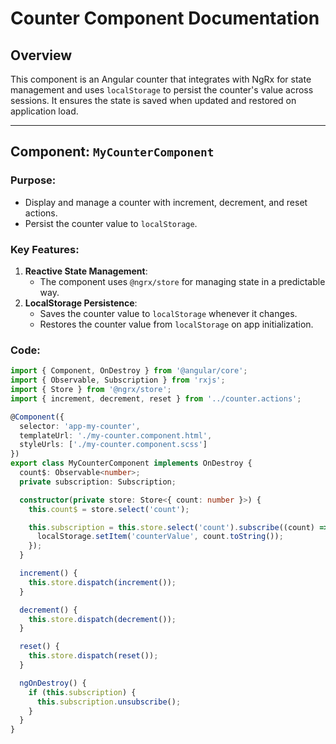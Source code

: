 # Counter Component Documentation

## Overview
This component is an Angular counter that integrates with NgRx for state management and uses `localStorage` to persist the counter's value across sessions. It ensures the state is saved when updated and restored on application load.

---

## Component: `MyCounterComponent`

### Purpose:
- Display and manage a counter with increment, decrement, and reset actions.
- Persist the counter value to `localStorage`.

### Key Features:
1. **Reactive State Management**:
   - The component uses `@ngrx/store` for managing state in a predictable way.
2. **LocalStorage Persistence**:
   - Saves the counter value to `localStorage` whenever it changes.
   - Restores the counter value from `localStorage` on app initialization.

### Code:
```typescript
import { Component, OnDestroy } from '@angular/core';
import { Observable, Subscription } from 'rxjs';
import { Store } from '@ngrx/store';
import { increment, decrement, reset } from '../counter.actions';

@Component({
  selector: 'app-my-counter',
  templateUrl: './my-counter.component.html',
  styleUrls: ['./my-counter.component.scss']
})
export class MyCounterComponent implements OnDestroy {
  count$: Observable<number>;
  private subscription: Subscription;

  constructor(private store: Store<{ count: number }>) {
    this.count$ = store.select('count');

    this.subscription = this.store.select('count').subscribe((count) => {
      localStorage.setItem('counterValue', count.toString());
    });
  }

  increment() {
    this.store.dispatch(increment());
  }

  decrement() {
    this.store.dispatch(decrement());
  }

  reset() {
    this.store.dispatch(reset());
  }

  ngOnDestroy() {
    if (this.subscription) {
      this.subscription.unsubscribe();
    }
  }
}
